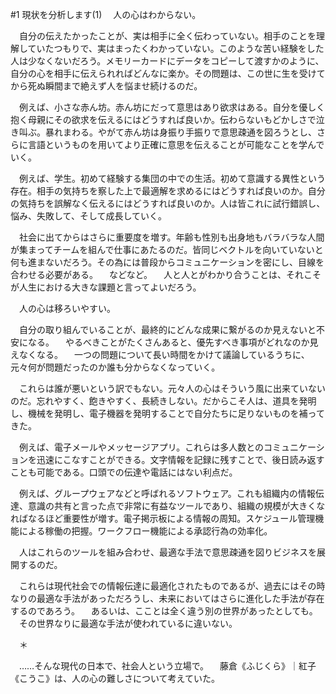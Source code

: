 #1 現状を分析します(1)
　人の心はわからない。

　自分の伝えたかったことが、実は相手に全く伝わっていない。相手のことを理解していたつもりで、実はまったくわかっていない。このような苦い経験をした人は少なくないだろう。メモリーカードにデータをコピーして渡すかのように、自分の心を相手に伝えられればどんなに楽か。その問題は、この世に生を受けてから死ぬ瞬間まで絶えず人を悩ませ続けるのだ。

　例えば、小さな赤ん坊。赤ん坊にだって意思はあり欲求はある。自分を優しく抱く母親にその欲求を伝えるにはどうすれば良いか。伝わらないもどかしさで泣き叫ぶ。暴れまわる。やがて赤ん坊は身振り手振りで意思疎通を図ろうとし、さらに言語というものを用いてより正確に意思を伝えることが可能なことを学んでいく。

　例えば、学生。初めて経験する集団の中での生活。初めて意識する異性という存在。相手の気持ちを察した上で最適解を求めるにはどうすれば良いのか。自分の気持ちを誤解なく伝えるにはどうすれば良いのか。人は皆これに試行錯誤し、悩み、失敗して、そして成長していく。

　社会に出てからはさらに重要度を増す。年齢も性別も出身地もバラバラな人間が集まってチームを組んで仕事にあたるのだ。皆同じベクトルを向いていないと何も進まないだろう。その為には普段からコミュニケーションを密にし、目線を合わせる必要がある。
　などなど。
　人と人とがわかり合うことは、それこそが人生における大きな課題と言ってよいだろう。


　人の心は移ろいやすい。

　自分の取り組んでいることが、最終的にどんな成果に繋がるのか見えないと不安になる。
　やるべきことがたくさんあると、優先すべき事項がどれなのか見えなくなる。
　一つの問題について長い時間をかけて議論しているうちに、元々何が問題だったのか誰も分からなくなっていく。

　これらは誰が悪いという訳でもない。元々人の心はそういう風に出来ていないのだ。忘れやすく、飽きやすく、長続きしない。だからこそ人は、道具を発明し、機械を発明し、電子機器を発明することで自分たちに足りないものを補ってきた。

　例えば、電子メールやメッセージアプリ。これらは多人数とのコミュニケーションを迅速にこなすことができる。文字情報を記録に残すことで、後日読み返すことも可能である。口頭での伝達や電話にはない利点だ。

　例えば、グループウェアなどと呼ばれるソフトウェア。これも組織内の情報伝達、意識の共有と言った点で非常に有益なツールであり、組織の規模が大きくなればなるほど重要性が増す。電子掲示板による情報の周知。スケジュール管理機能による稼働の把握。ワークフロー機能による承認行為の効率化。

　人はこれらのツールを組み合わせ、最適な手法で意思疎通を図りビジネスを展開するのだ。

　これらは現代社会での情報伝達に最適化されたものであるが、過去にはその時なりの最適な手法があっただろうし、未来においてはさらに進化した手法が存在するのであろう。
　あるいは、こことは全く違う別の世界があったとしても。
　その世界なりに最適な手法が使われているに違いない。

　＊

　……そんな現代の日本で、社会人という立場で。
　藤倉《ふじくら》｜紅子《こうこ》は、人の心の難しさについて考えていた。